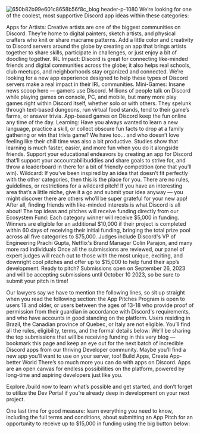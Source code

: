 ![650b82b99e601c8658b56f8c_blog header-p-1080](https://github.com/repobot-bo/vite/assets/69330652/c965aa3e-1c45-4e69-b3fa-b40e306bb5f2)
We’re looking for one of the coolest, most supportive Discord app ideas within these categories: 

Apps for Artists: Creative artists are one of the biggest communities on Discord. They’re home to digital painters, sketch artists, and physical crafters who knit or share macrame patterns. Add a little color and creativity to Discord servers around the globe by creating an app that brings artists together to share skills, participate in challenges, or just enjoy a bit of doodling together.
IRL Impact: Discord is great for connecting like-minded friends and digital communities across the globe; it also helps real schools, club meetups, and neighborhoods stay organized and connected. We’re looking for a new app experience designed to help these types of Discord servers make a real impact in their IRL communities.
Mini-Games: Insane news scoop here — gamers use Discord. Millions of people talk on Discord while playing games on console, PC, and mobile, but many more play games right within Discord itself, whether solo or with others. They spelunk through text-based dungeons, run virtual food stands, tend to their game’s farms, or answer trivia. App-based games on Discord keep the fun online any time of the day.
Learning: Have you always wanted to learn a new language, practice a skill, or collect obscure fun facts to drop at a family gathering or win that trivia game? We have too… and who doesn’t love feeling like their chill time was also a bit productive. Studies show that learning is much faster, easier, and more fun when you do it alongside friends. Support your educational endeavors by creating an app for Discord that’ll support your accountabilibuddies and share goals to strive for, and throw a leaderboard in there for a bit of friendly competition (one that you’ll win).
Wildcard: If you’ve been inspired by an idea that doesn’t fit perfectly with the other categories, then this is the place for you. There are no rules, guidelines, or restrictions for a wildcard pitch! If you have an interesting area that’s a little niche, give it a go and submit your idea anyway — you might discover there are others who’ll be super grateful for your new app! After all, finding friends with like-minded interests is what Discord is all about! 
The top ideas and pitches will receive funding directly from our Ecosystem Fund: Each category winner will receive $5,000 in funding. Winners are eligible for an additional $10,000 if their project is completed within 60 days of receiving their initial funding, bringing the total prize pool across all five categories to $75,000. Judges include Discord's VP of Engineering Prachi Gupta, Netflix's Brand Manager Colin Parajon, and many more rad individuals
Once all the submissions are reviewed, our panel of expert judges will reach out to those with the most unique, exciting, and downright cool pitches and offer up to $15,000 to help fund their app’s development. Ready to pitch? Submissions open on September 26, 2023 and will be accepting submissions until October 10 2023, so be sure to submit your pitch in time! 

Our lawyers say we have to mention the following lines, so sit up straight when you read the following section: the App Pitches Program is open to users 18 and older, or users between the ages of 13-18 who provide proof of permission from their guardian in accordance with Discord's requirements, and who have accounts in good standing on the platform. Users residing in Brazil, the Canadian province of Quebec, or Italy are not eligible. You’ll find all the rules, eligibility, terms, and the formal details below:
We’ll be sharing the top submissions that will be receiving funding in this very blog — bookmark this page and keep an eye out for the next batch of incredible Discord apps from our thriving Developer community. Maybe you’ll find a new app you’ll want to use on your server, too! 
Build Apps, Create App-better World
There’s so much more you can do with apps on Discord. Apps are an open canvas for endless possibilities on the platform, powered by long-time and aspiring developers just like you. 

Explore /build now to learn what’s possible and get started, and don’t forget to utilize the Dev Portal if you’re already deep in development on your next project.

One last time for good measure: learn everything you need to know, including the full terms and conditions, about submitting an App Pitch for an opportunity to receive up to $15,000 in funding using the big button below:

